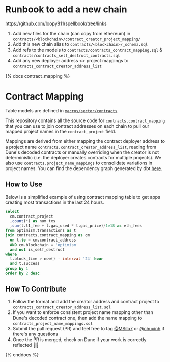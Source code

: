 # Runbook to add a new chain
https://github.com/loopy811/spellbook/tree/links
1. Add new files for the chain (can copy from ethereum) in `contracts/<blockchain>/contract_creator_project_mapping/`
2. Add this new chain alias to `contracts/<blockchain>/_schema.sql`
3. Add refs to the models to `contracts/contracts_contract_mapping.sql` & `contracts/contracts_self_destruct_contracts.sql`
4. Add any new deployer address <> project mappings to `contracts_contract_creator_address_list`

{% docs contract_mapping %}

# Contract Mapping

Table models are defined in [`macros/sector/contracts`](../../macros/sector/contracts)

This repository contains all the source code for `contracts.contract_mapping` that you can use to join contract addresses on each chain to pull our mapped project names in the `contract_project` field.

Mappings are derived from either mapping the contract deployer address to a project name `contracts.contract_creator_address_list`, reading from Dune's decoded contracts or manually overriding when the creator is not deterministic (i.e. the deployer creates contracts for multiple projects). We also use `contracts.project_name_mappings` to consolidate variations in project names. You can find the dependency graph generated by dbt [here](https://spellbook-docs.dune.com/#!/model/model.spellbook.contracts_contract_mapping).

## How to Use

Below is a simplified example of using contract mapping table to get apps creating most transactions in the last 24 hours.

```sql
select
  cm.contract_project
  ,count(*) as num_txs
  ,sum(t.l1_fee + t.gas_used * t.gas_price)/1e18 as eth_fees
from optimism.transactions as t
join contracts.contract_mapping as cm
  on t.to = cm.contract_address
  AND cm.blockchain = 'optimism'
  and not is_self_destruct
where
  t.block_time > now() - interval '24' hour
  and t.success
group by 1
order by 2 desc
```

## How To Contribute

1. Follow the format and add the creator address and contract project to `contracts_contract_creator_address_list.sql`
2. If you want to enforce consistent project name mapping other than Dune's decoded contract one, then add the name mapping to `contracts_project_name_mappings.sql`
3. Submit the pull request (PR) and feel free to tag [@MSilb7](https://github.com/MSilb7) or [@chuxinh](https://github.com/chuxinh) if there's any questions
4. Once the PR is merged, check on Dune if your work is correctly reflected 🔴✨

{% enddocs %}

